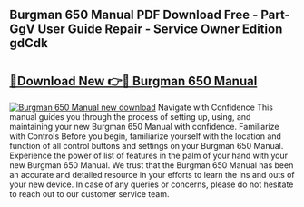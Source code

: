 ## Burgman 650 Manual PDF Download Free - Part-GgV User Guide Repair - Service Owner Edition gdCdk

# <h2><a href="http://cf14335.oget.top/?id=Burgman+650+Manual">🔗Download New 👉🔴 Burgman 650 Manual</a></h2>

[![Burgman 650 Manual new download](https://i.imgur.com/5g1atiW.png)](http://cf14335.oget.top/?id=Burgman+650+Manual)
Navigate with Confidence This manual guides you through the process of setting up, using, and maintaining your new Burgman 650 Manual with confidence. Familiarize with Controls Before you begin, familiarize yourself with the location and function of all control buttons and settings on your Burgman 650 Manual. Experience the power of list of features in the palm of your hand with your new Burgman 650 Manual. We trust that the Burgman 650 Manual has been an accurate and detailed resource in your efforts to learn the ins and outs of your new device. In case of any queries or concerns, please do not hesitate to reach out to our customer service team.
